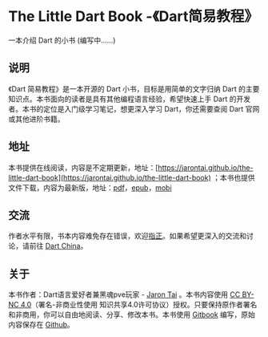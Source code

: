 # The Little Dart Book -《Dart简易教程》

一本介绍 Dart 的小书 \(编写中......\)

## 说明

《Dart 简易教程》是一本开源的 Dart 小书，目标是用简单的文字归纳 Dart 的主要知识点。本书面向的读者是具有其他编程语言经验，希望快速上手 Dart 的开发者。本书的定位是入门级学习笔记，想更深入学习 Dart，你还需要查阅 Dart 官网或其他进阶书籍。

## 地址

本书提供在线阅读，内容是不定期更新，地址：[https://jarontai.github.io/the-little-dart-book](https://jarontai.github.io/the-little-dart-book) ；本书也提供文件下载，内容为最新版，地址：[pdf](https://www.gitbook.com/download/pdf/book/jarontai/the-little-dart-book)，[epub](https://www.gitbook.com/download/epub/book/jarontai/the-little-dart-book)，[mobi](https://www.gitbook.com/download/mobi/book/jarontai/the-little-dart-book)

## 交流

作者水平有限，书本内容难免存在错误，欢迎[指正](https://github.com/jarontai/the-little-dart-book/issues/new)。如果希望更深入的交流和讨论，请前往 [Dart China](http://www.dart-china.org/)。

## 关于

本书作者：Dart语言爱好者兼黑魂pve玩家 - [Jaron Tai](https://github.com/jarontai) 。本书内容使用 [CC BY-NC 4.0](http://creativecommons.org/licenses/by-nc/4.0/)（署名-非商业性使用 知识共享4.0许可协议）授权。只要保持原作者署名和非商用，你可以自由地阅读、分享、修改本书。本书使用 [Gitbook](https://www.gitbook.com/) 编写，原始内容保存在 [Github](https://github.com/jarontai/the-little-dart-book)。


